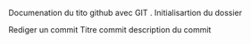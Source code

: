 Documenation du tito github avec GIT .
Initialisartion du dossier

Rediger un commit 
Titre commit 
description du commit
